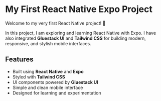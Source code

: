 # My First React Native Expo Project

Welcome to my very first React Native project! 🎉

In this project, I am exploring and learning React Native with Expo. I have also integrated **Gluestack UI** and **Tailwind CSS** for building modern, responsive, and stylish mobile interfaces.

## Features

- Built using **React Native** and **Expo**
- Styled with **Tailwind CSS**
- UI components powered by **Gluestack UI**
- Simple and clean mobile interface
- Designed for learning and experimentation
